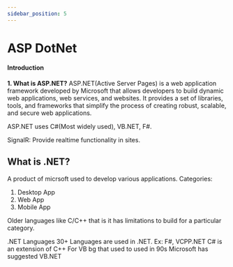 ```yaml
---
sidebar_position: 5
---
```


# ASP DotNet

#### Introduction 
**1. What is ASP.NET?**
ASP.NET(Active Server Pages) is a web application framework developed by Microsoft that allows developers to build dynamic web applications, web services, and websites. It provides a set of libraries, tools, and frameworks that simplify the process of creating robust, scalable, and secure web applications.

ASP.NET uses C#(Most widely used), VB.NET, F#.

SignalR: Provide realtime functionality in sites. 

## What is .NET?

A product of micrsoft used to develop various applications. 
Categories:
1. Desktop App
2. Web App 
3. Mobile App

Older languages like C/C++ that is it has limitations to build for a particular category.


.NET Languages 
30+ Languages are used in .NET. Ex: F#, VCPP.NET
C# is an extension of C++
For VB bg that used to used in 90s Microsoft has suggested VB.NET
